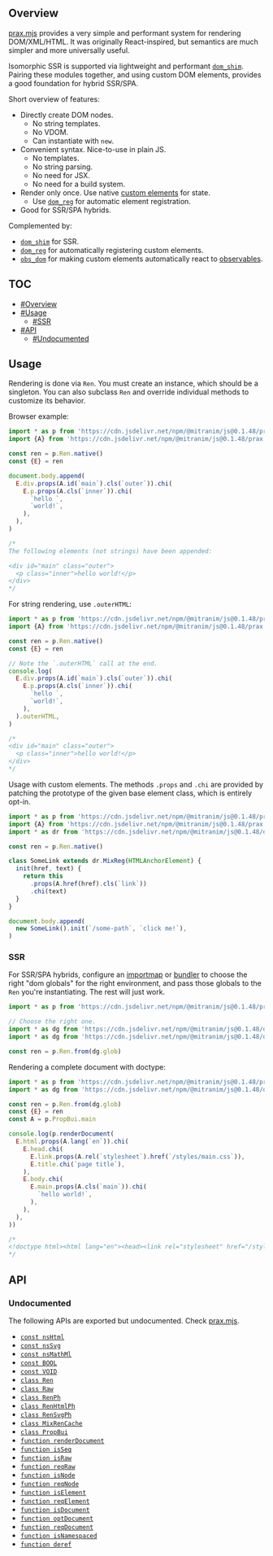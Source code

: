 ## Overview

[prax.mjs](../prax.mjs) provides a very simple and performant system for rendering DOM/XML/HTML. It was originally React-inspired, but semantics are much simpler and more universally useful.

Isomorphic SSR is supported via lightweight and performant [`dom_shim`](dom_shim_readme.md). Pairing these modules together, and using custom DOM elements, provides a good foundation for hybrid SSR/SPA.

Short overview of features:

  * Directly create DOM nodes.
    * No string templates.
    * No VDOM.
    * Can instantiate with `new`.
  * Convenient syntax. Nice-to-use in plain JS.
    * No templates.
    * No string parsing.
    * No need for JSX.
    * No need for a build system.
  * Render only once. Use native [custom elements](https://developer.mozilla.org/en-US/docs/Web/Web_Components/Using_custom_elements) for state.
    * Use [`dom_reg`](dom_reg_readme.md) for automatic element registration.
  * Good for SSR/SPA hybrids.

Complemented by:

  * [`dom_shim`](dom_shim_readme.md) for SSR.
  * [`dom_reg`](dom_reg_readme.md) for automatically registering custom elements.
  * [`obs_dom`](obs_dom_readme.md) for making custom elements automatically react to [observables](obs_readme.md).

## TOC

* [#Overview](#overview)
* [#Usage](#usage)
  * [#SSR](#ssr)
* [#API](#api)
  * [#Undocumented](#undocumented)

## Usage

Rendering is done via `Ren`. You must create an instance, which should be a singleton. You can also subclass `Ren` and override individual methods to customize its behavior.

Browser example:

```js
import * as p from 'https://cdn.jsdelivr.net/npm/@mitranim/js@0.1.48/prax.mjs'
import {A} from 'https://cdn.jsdelivr.net/npm/@mitranim/js@0.1.48/prax.mjs'

const ren = p.Ren.native()
const {E} = ren

document.body.append(
  E.div.props(A.id(`main`).cls(`outer`)).chi(
    E.p.props(A.cls(`inner`)).chi(
      `hello `,
      `world!`,
    ),
  ),
)

/*
The following elements (not strings) have been appended:

<div id="main" class="outer">
  <p class="inner">hello world!</p>
</div>
*/
```

For string rendering, use `.outerHTML`:

```js
import * as p from 'https://cdn.jsdelivr.net/npm/@mitranim/js@0.1.48/prax.mjs'
import {A} from 'https://cdn.jsdelivr.net/npm/@mitranim/js@0.1.48/prax.mjs'

const ren = p.Ren.native()
const {E} = ren

// Note the `.outerHTML` call at the end.
console.log(
  E.div.props(A.id(`main`).cls(`outer`)).chi(
    E.p.props(A.cls(`inner`)).chi(
      `hello `,
      `world!`,
    ),
  ).outerHTML,
)

/*
<div id="main" class="outer">
  <p class="inner">hello world!</p>
</div>
*/
```

Usage with custom elements. The methods `.props` and `.chi` are provided by patching the prototype of the given base element class, which is entirely opt-in.

```js
import * as p from 'https://cdn.jsdelivr.net/npm/@mitranim/js@0.1.48/prax.mjs'
import {A} from 'https://cdn.jsdelivr.net/npm/@mitranim/js@0.1.48/prax.mjs'
import * as dr from 'https://cdn.jsdelivr.net/npm/@mitranim/js@0.1.48/dom_reg.mjs'

const ren = p.Ren.native()

class SomeLink extends dr.MixReg(HTMLAnchorElement) {
  init(href, text) {
    return this
      .props(A.href(href).cls(`link`))
      .chi(text)
  }
}

document.body.append(
  new SomeLink().init(`/some-path`, `click me!`),
)
```

### SSR

For SSR/SPA hybrids, configure an [importmap](https://wicg.github.io/import-maps/) or [bundler](https://esbuild.github.io) to choose the right "dom globals" for the right environment, and pass those globals to the `Ren` you're instantiating. The rest will just work.

```js
import * as p from 'https://cdn.jsdelivr.net/npm/@mitranim/js@0.1.48/prax.mjs'

// Choose the right one.
import * as dg from 'https://cdn.jsdelivr.net/npm/@mitranim/js@0.1.48/dom_glob_shim.mjs'
import * as dg from 'https://cdn.jsdelivr.net/npm/@mitranim/js@0.1.48/dom_glob_native.mjs'

const ren = p.Ren.from(dg.glob)
```

Rendering a complete document with doctype:

```js
import * as p from 'https://cdn.jsdelivr.net/npm/@mitranim/js@0.1.48/prax.mjs'
import * as dg from 'https://cdn.jsdelivr.net/npm/@mitranim/js@0.1.48/dom_glob_shim.mjs'

const ren = p.Ren.from(dg.glob)
const {E} = ren
const A = p.PropBui.main

console.log(p.renderDocument(
  E.html.props(A.lang(`en`)).chi(
    E.head.chi(
      E.link.props(A.rel(`stylesheet`).href(`/styles/main.css`)),
      E.title.chi(`page title`),
    ),
    E.body.chi(
      E.main.props(A.cls(`main`)).chi(
        `hello world!`,
      ),
    ),
  ),
))

/*
<!doctype html><html lang="en"><head><link rel="stylesheet" href="/styles/main.css" /><title>page title</title></head><body><main class="main">hello world!</main></body></html>
*/
```

## API

### Undocumented

The following APIs are exported but undocumented. Check [prax.mjs](../prax.mjs).

  * [`const nsHtml`](../prax.mjs#L4)
  * [`const nsSvg`](../prax.mjs#L5)
  * [`const nsMathMl`](../prax.mjs#L6)
  * [`const BOOL`](../prax.mjs#L14)
  * [`const VOID`](../prax.mjs#L22)
  * [`class Ren`](../prax.mjs#L28)
  * [`class Raw`](../prax.mjs#L373)
  * [`class RenPh`](../prax.mjs#L377)
  * [`class RenHtmlPh`](../prax.mjs#L381)
  * [`class RenSvgPh`](../prax.mjs#L385)
  * [`class MixRenCache`](../prax.mjs#L389)
  * [`class PropBui`](../prax.mjs#L442)
  * [`function renderDocument`](../prax.mjs#L576)
  * [`function isSeq`](../prax.mjs#L585)
  * [`function isRaw`](../prax.mjs#L589)
  * [`function reqRaw`](../prax.mjs#L590)
  * [`function isNode`](../prax.mjs#L593)
  * [`function reqNode`](../prax.mjs#L594)
  * [`function isElement`](../prax.mjs#L597)
  * [`function reqElement`](../prax.mjs#L598)
  * [`function isDocument`](../prax.mjs#L600)
  * [`function optDocument`](../prax.mjs#L608)
  * [`function reqDocument`](../prax.mjs#L609)
  * [`function isNamespaced`](../prax.mjs#L611)
  * [`function deref`](../prax.mjs#L614)
